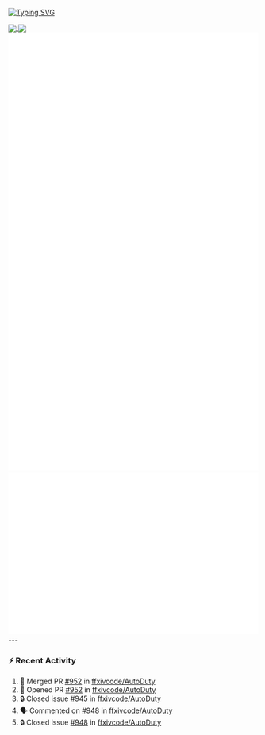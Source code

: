 [![Typing SVG](https://readme-typing-svg.demolab.com?font=Fira+Code&duration=1000&pause=1000&multiline=true&repeat=false&width=435&lines=Simon+Latusek+%7C+Gameplay+Engineer)](https://git.io/typing-svg)

<a href="https://github.com/anuraghazra/github-readme-stats">
  <img height=200 align="center" src="https://github-readme-stats.vercel.app/api?username=erdelf&theme=radical" />
</a>
<a href="https://github.com/anuraghazra/convoychat">
  <img height=200 align="center" src="https://streak-stats.demolab.com?user=erdelf&theme=radical&mode=weekly" />
</a>

<picture>
  <img src="/github-metrics.svg" alt="Metrics">
</picture>

<picture>
  <img src="/github-metrics-achievements.svg" alt="Achievements">
</picture>
---

### :zap: Recent Activity
<!--START_SECTION:activity-->
1. 🎉 Merged PR [#952](https://github.com/ffxivcode/AutoDuty/pull/952) in [ffxivcode/AutoDuty](https://github.com/ffxivcode/AutoDuty)
2. 💪 Opened PR [#952](https://github.com/ffxivcode/AutoDuty/pull/952) in [ffxivcode/AutoDuty](https://github.com/ffxivcode/AutoDuty)
3. 🔒 Closed issue [#945](https://github.com/ffxivcode/AutoDuty/issues/945) in [ffxivcode/AutoDuty](https://github.com/ffxivcode/AutoDuty)
4. 🗣 Commented on [#948](https://github.com/ffxivcode/AutoDuty/issues/948#issuecomment-2869329968) in [ffxivcode/AutoDuty](https://github.com/ffxivcode/AutoDuty)
5. 🔒 Closed issue [#948](https://github.com/ffxivcode/AutoDuty/issues/948) in [ffxivcode/AutoDuty](https://github.com/ffxivcode/AutoDuty)
<!--END_SECTION:activity-->

<!--
**erdelf/erdelf** is a ✨ _special_ ✨ repository because its `README.md` (this file) appears on your GitHub profile.

Here are some ideas to get you started:

- 🔭 I’m currently working on ...
- 🌱 I’m currently learning ...
- 👯 I’m looking to collaborate on ...
- 🤔 I’m looking for help with ...
- 💬 Ask me about ...
- 📫 How to reach me: ...
- 😄 Pronouns: ...
- ⚡ Fun fact: ...
-->
